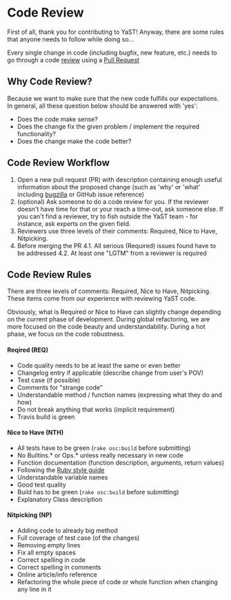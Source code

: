 Code Review
===========
First of all, thank you for contributing to YaST! Anyway, there are some rules
that anyone needs to follow while doing so...

Every single change in code (including bugfix, new feature, etc.) needs to go
through a code [review](http://en.wikipedia.org/wiki/Code_review) using
a [Pull Request](https://help.github.com/articles/using-pull-requests)

Why Code Review?
----------------
Because we want to make sure that the new code fulfills our expectations. In
general, all these question below should be answered with 'yes':

* Does the code make sense?
* Does the change fix the given problem / implement the required functionality?
* Does the change make the code better?

Code Review Workflow
--------------------
1. Open a new pull request (PR) with description containing enough useful
   information about the proposed change (such as 'why' or 'what' including
   [bugzilla](https://bugzilla.suse.com) or GitHub issue reference)
2. (optional) Ask someone to do a code review for you. If the reviewer doesn't
   have time for that or your reach a time-out, ask someone else.
   If you can't find a reviewer, try to fish outside the YaST team - for
   instance, ask experts on the given field.
3. Reviewers use three levels of their comments: Required, Nice to Have,
   Nitpicking.
4. Before merging the PR
   4.1. All serious (Required) issues found have to be addressed
   4.2. At least one "LGTM" from a reviewer is required

Code Review Rules
-----------------
There are three levels of comments: Required, Nice to Have, Nitpicking. These
items come from our experience with reviewing YaST code.

Obviously, what is Required or Nice to Have can slightly change depending on
the current phase of development. During global refactoring, we are more
focused on the code beauty and understandability. During a hot phase, we focus
on the code robustness.


#### Reqired (REQ)

* Code quality needs to be at least the same or even better
* Changelog entry if applicable (describe change from user's POV)
* Test case (if possible)
* Comments for "strange code"
* Understandable method / function names (expressing what they do and how)
* Do not break anything that works (implicit requirement)
* Travis build is green


#### Nice to Have (NTH)

* All tests have to be green (`rake osc:build` before submitting)
* No Builtins.* or Ops.* unless really necessary in new code
* Function documentation (function description, arguments, return values)
* Following the [Ruby style guide](https://github.com/SUSE/style-guides/blob/master/Ruby.md)
* Understandable variable names
* Good test quality
* Build has to be green (`rake osc:build` before submitting)
* Explanatory Class description


#### Nitpicking (NP)

* Adding code to already big method
* Full coverage of test case (of the changes)
* Removing empty lines
* Fix all empty spaces
* Correct spelling in code
* Correct spelling in comments
* Online article/info reference
* Refactoring the whole piece of code or whole function when changing any line in it
